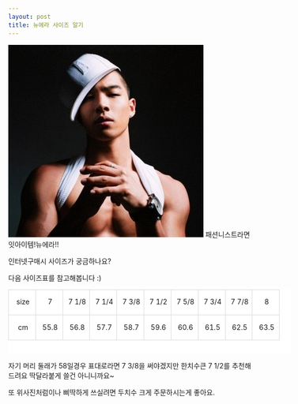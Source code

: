 ```yaml
---
layout: post
title: 뉴에라 사이즈 알기
---
```

![승리 뉴에라](/images/posts/bigbang_victory.jpg)
패션니스트라면 잇아이템!뉴에라!!

인터넷구매시 사이즈가 궁금하나요?

다음 사이즈표를 참고해봅니다 :)

<p></p><table style="WIDTH: 573px; BORDER-COLLAPSE: collapse; HEIGHT: 130px" cellspacing="1" cellpadding="1" width="573" bgcolor="#ffffff">
<tbody>
<tr>
<td style="BORDER-BOTTOM: #dadada 1px solid; BORDER-LEFT: #dadada 1px solid; BORDER-TOP: #dadada 1px solid; BORDER-RIGHT: #dadada 1px solid" width="10%">
<p style="TEXT-ALIGN: center">&nbsp;size</p></td>
<td style="BORDER-BOTTOM: #dadada 1px solid; BORDER-LEFT: #dadada 1px solid; BORDER-TOP: #dadada 1px solid; BORDER-RIGHT: #dadada 1px solid" width="10%">
<p style="TEXT-ALIGN: center">&nbsp;7</p></td>
<td style="BORDER-BOTTOM: #dadada 1px solid; BORDER-LEFT: #dadada 1px solid; BORDER-TOP: #dadada 1px solid; BORDER-RIGHT: #dadada 1px solid" width="10%">
<p style="TEXT-ALIGN: center">&nbsp;7 1/8</p></td>
<td style="BORDER-BOTTOM: #dadada 1px solid; BORDER-LEFT: #dadada 1px solid; BORDER-TOP: #dadada 1px solid; BORDER-RIGHT: #dadada 1px solid" width="10%">
<p style="TEXT-ALIGN: center">&nbsp;7 1/4</p></td>
<td style="BORDER-BOTTOM: #dadada 1px solid; BORDER-LEFT: #dadada 1px solid; BORDER-TOP: #dadada 1px solid; BORDER-RIGHT: #dadada 1px solid" width="10%">
<p style="TEXT-ALIGN: center">&nbsp;7 3/8</p></td>
<td style="BORDER-BOTTOM: #dadada 1px solid; BORDER-LEFT: #dadada 1px solid; BORDER-TOP: #dadada 1px solid; BORDER-RIGHT: #dadada 1px solid" width="10%">
<p style="TEXT-ALIGN: center">&nbsp;7 1/2</p></td>
<td style="BORDER-BOTTOM: #dadada 1px solid; BORDER-LEFT: #dadada 1px solid; BORDER-TOP: #dadada 1px solid; BORDER-RIGHT: #dadada 1px solid" width="10%">
<p style="TEXT-ALIGN: center">&nbsp;7 5/8</p></td>
<td style="BORDER-BOTTOM: #dadada 1px solid; BORDER-LEFT: #dadada 1px solid; BORDER-TOP: #dadada 1px solid; BORDER-RIGHT: #dadada 1px solid" width="10%">
<p style="TEXT-ALIGN: center">&nbsp;7 3/4</p></td>
<td style="BORDER-BOTTOM: #dadada 1px solid; BORDER-LEFT: #dadada 1px solid; BORDER-TOP: #dadada 1px solid; BORDER-RIGHT: #dadada 1px solid" width="10%">
<p style="TEXT-ALIGN: center">&nbsp;7 7/8</p></td>
<td style="BORDER-BOTTOM: #dadada 1px solid; BORDER-LEFT: #dadada 1px solid; BORDER-TOP: #dadada 1px solid; BORDER-RIGHT: #dadada 1px solid" width="10%">
<p style="TEXT-ALIGN: center">&nbsp;8</p></td>


</tr>
<tr>
<td style="BORDER-BOTTOM: #dadada 1px solid; BORDER-LEFT: #dadada 1px solid; BORDER-TOP: #dadada 1px solid; BORDER-RIGHT: #dadada 1px solid" width="10%">
<p style="TEXT-ALIGN: center">&nbsp;cm</p></td>
<td style="BORDER-BOTTOM: #dadada 1px solid; BORDER-LEFT: #dadada 1px solid; BORDER-TOP: #dadada 1px solid; BORDER-RIGHT: #dadada 1px solid" width="10%">
<p style="TEXT-ALIGN: center">&nbsp;55.8</p></td>
<td style="BORDER-BOTTOM: #dadada 1px solid; BORDER-LEFT: #dadada 1px solid; BORDER-TOP: #dadada 1px solid; BORDER-RIGHT: #dadada 1px solid" width="10%">
<p style="TEXT-ALIGN: center">&nbsp;56.8</p></td>
<td style="BORDER-BOTTOM: #dadada 1px solid; BORDER-LEFT: #dadada 1px solid; BORDER-TOP: #dadada 1px solid; BORDER-RIGHT: #dadada 1px solid" width="10%">
<p style="TEXT-ALIGN: center">&nbsp;57.7</p></td>
<td style="BORDER-BOTTOM: #dadada 1px solid; BORDER-LEFT: #dadada 1px solid; BORDER-TOP: #dadada 1px solid; BORDER-RIGHT: #dadada 1px solid" width="10%">
<p style="TEXT-ALIGN: center">&nbsp;58.7</p></td>
<td style="BORDER-BOTTOM: #dadada 1px solid; BORDER-LEFT: #dadada 1px solid; BORDER-TOP: #dadada 1px solid; BORDER-RIGHT: #dadada 1px solid" width="10%">
<p style="TEXT-ALIGN: center">&nbsp;59.6</p></td>
<td style="BORDER-BOTTOM: #dadada 1px solid; BORDER-LEFT: #dadada 1px solid; BORDER-TOP: #dadada 1px solid; BORDER-RIGHT: #dadada 1px solid" width="10%">
<p style="TEXT-ALIGN: center">&nbsp;60.6</p></td>
<td style="BORDER-BOTTOM: #dadada 1px solid; BORDER-LEFT: #dadada 1px solid; BORDER-TOP: #dadada 1px solid; BORDER-RIGHT: #dadada 1px solid" width="10%">
<p style="TEXT-ALIGN: center">&nbsp;61.5</p></td>
<td style="BORDER-BOTTOM: #dadada 1px solid; BORDER-LEFT: #dadada 1px solid; BORDER-TOP: #dadada 1px solid; BORDER-RIGHT: #dadada 1px solid" width="10%">
<p style="TEXT-ALIGN: center">&nbsp;62.5</p></td>
<td style="BORDER-BOTTOM: #dadada 1px solid; BORDER-LEFT: #dadada 1px solid; BORDER-TOP: #dadada 1px solid; BORDER-RIGHT: #dadada 1px solid" width="10%">
<p style="TEXT-ALIGN: center">&nbsp;63.5</p></td></tr></tbody></table></p>

자기 머리 둘래가 58일경우 표대로라면 7 3/8을 써야겠지만 한치수큰 7 1/2를 추천해드려요 딱달라붙게 쓸건 아니니까요~

또 위사진처럼이나 삐딱하게 쓰실려면 두치수 크게 주문하시는게 좋아요.